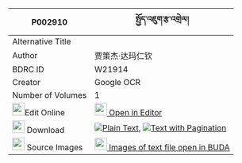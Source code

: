 |P002910|སྤྱོད་འཇུག་རྩ་འགྲེལ། 
| --- | --- 
|Alternative Title |
|Author| 贾策杰·达玛仁钦
|BDRC ID | W21914
|Creator | Google OCR
|Number of Volumes| 1
|<img width="25" src="https://img.icons8.com/color/25/000000/edit-property.png">Edit Online| [<img width="25" src="https://avatars.githubusercontent.com/u/45091458?s=200&v=4"> Open in Editor](http://editor.openpecha.org/P002910)
|<img width="25" src="https://img.icons8.com/fluent/48/000000/download-2.png"/>  Download | [![](https://img.icons8.com/color/20/000000/txt.png)Plain Text](https://github.com/Openpecha/P002910/releases/download/v1/chonjuk_tsadrel_plain_P002910.zip), [![](https://img.icons8.com/color/20/000000/txt.png)Text with Pagination](https://github.com/Openpecha/P002910/releases/download/v1/chonjuk_tsadrel_pages_P002910.zip)
|<img width="25" src="https://img.icons8.com/plasticine/100/000000/pictures-folder.png"/>  Source Images | [<img width="25" src="https://library.bdrc.io/icons/BUDA-small.svg"> Images of text file open in BUDA](https://library.bdrc.io/show/bdr:W21914)
